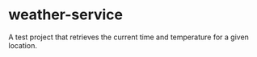 # weather-service
A test project that retrieves the current time and temperature for a given location.
